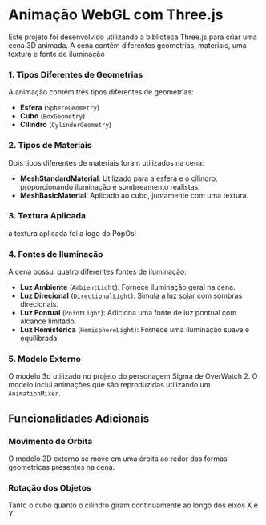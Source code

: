 # Animação WebGL com Three.js

Este projeto foi desenvolvido utilizando a biblioteca Three.js para criar uma cena 3D animada. A cena contém diferentes geometrias, materiais, uma textura e fonte de iluminação



### 1. Tipos Diferentes de Geometrias
A animação contém três tipos diferentes de geometrias:
- **Esfera** (`SphereGeometry`)
- **Cubo** (`BoxGeometry`)
- **Cilindro** (`CylinderGeometry`)

### 2. Tipos de Materiais
Dois tipos diferentes de materiais foram utilizados na cena:
- **MeshStandardMaterial**: Utilizado para a esfera e o cilindro, proporcionando iluminação e sombreamento realistas.
- **MeshBasicMaterial**: Aplicado ao cubo, juntamente com uma textura.

### 3. Textura Aplicada
a textura aplicada foi a logo do PopOs!
### 4. Fontes de Iluminação
A cena possui quatro diferentes fontes de iluminação:
- **Luz Ambiente** (`AmbientLight`): Fornece iluminação geral na cena.
- **Luz Direcional** (`DirectionalLight`): Simula a luz solar com sombras direcionais.
- **Luz Pontual** (`PointLight`): Adiciona uma fonte de luz pontual com alcance limitado.
- **Luz Hemisférica** (`HemisphereLight`): Fornece uma iluminação suave e equilibrada.

### 5. Modelo Externo
O modelo 3d utilizado no projeto do personagem Sigma de OverWatch 2. O modelo inclui animações que são reproduzidas utilizando um `AnimationMixer`.

## Funcionalidades Adicionais

### Movimento de Órbita
O modelo 3D externo se move em uma órbita ao redor das formas geometricas presentes na cena.

### Rotação dos Objetos
Tanto o cubo quanto o cilindro giram continuamente ao longo dos eixos X e Y.
